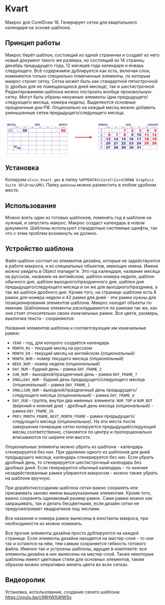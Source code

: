 # Kvart
Макрос для CorelDraw 16. Генерирует сетки для квартального календаря на основе шаблона.

## Принцип работы
Макрос берёт шаблон, состоящий из одной странички и создаёт из него новый документ такого же размера, но состоящий из 14 страниц: декабрь предыдущего года, 12 месяцев года календаря и январь следующего. Всё содержимое дублируется как есть, включая слои, изменяются только специально помеченные элементы, по которым макрос строит сетку. Сетка может быть как стандартной пятистрочной (с дробью для не помещающихся дней месяца), так и шестистрочной. Редактированием шаблона можно построить вообще произвольную сетку. Могут быть убраны ненужные элементы (дни предыдущего/следующего месяца, номера недель). Выделяются основные праздничные дни РФ. Опционально на каждый месяц можно добавить уменьшенные сетки предыдущего/следующего месяца.

![preview](preview.jpg)

## Установка
Копируем `elvin_Kvart.gms` в папку `%APPDATA%\Corel\CorelDRAW Graphics Suite X6\Draw\GMS\`
Папку `шаблоны` можно разместить в любом удобном месте.

## Использование
Можно взять один из готовых шаблонов, поменять год в шаблоне на нужный, и запустить макрос. Макрос создаст календарь в новом документе. Шаблоны используют стандартные системные шрифты, так что с этим проблем возникнуть не должно.

## Устройство шаблона
Файл-шаблон состоит из элементов дизайна, которые не задействуются в работе макроса, и из специальных объектов, имеющих имена. Имена можно увидеть в Object manager'е. Это год календаря, название месяца на русском, название на английском, шаблон номера недели, шаблон обычного дня, шаблон выходного/праздничного дня, шаблон дня предыдущего/следующего месяца и он же для выходного/праздника, а так же шаблон дробного дня. Кроме того, на странице-шаблоне есть 6 рамок для номера недели и 42 рамки для дней - эти рамки нужны для позиционирования элементов шаблона. Макрос находит объекты по именам. Шаблонные элементы раскладываются по рамкам так же, как они стоят относительно своих изначальных рамок. Все цвета, размеры, выключка текста - сохраняются.

Названия элементов шаблона и соответсвующие им изначальные рамки:
* `YEAR` - год, для которого создаётся календарь
* `MONTH_RU` - текущий месяц на русском
* `MONTH_EN` - текущий месяц на английском *(опциональный)*
* `MONTH_NUM` - номер текущего месяца *(опциональный)*
* `WEEK_NUM` - номер недели *(опциональный)*
* `DAY_NUM` - будний день - рамка `DAY_FRAME_2`
* `SUN_NUM` - выходной/праздничный день - рамка `DAY_FRAME_7`
* `SMALLDAY_NUM` - будний день предыдущего/следующего месяца *(опциональный)* - рамка `DAY_FRAME_1`
* `SMALLSUN_NUM` - выходной/праздничный день предыдущего/следующего месяца *(опциональный)* - рамка `DAY_FRAME_6`
* `DAY_DUB` - группа, внутри два именных элемента: `NUM_TOP` и `NUM_BOT` (верхний и нижний дни) - дробный день месяца *(опциональный)* - рамка `DAY_FRAME_29`
* `PREV_MONTH_FRAME`, `NEXT_MONTH_FRAME` - рамки предыдущего/следующего месяца *(опциональные)*. На эти места после завершения генерации сетки копируются предыдущий/следующий месяц соответственно, становятся по центру и пропорционально вписываются по ширине или высоте.

Опциональные элементы можно убрать из шаблона - календарь сгенерируется без них. При удалении одного из шаблонов для дней предыдущего месяца, календарь сгенерируется без них. Если убрать дробный день, то сгенерируется шестистрочный календарь без дробных дней. Если генерируется обычный календарь - то нижние незадействованные рамки убираются макросом - можно также убрать на шаблоне вручную.

При доработке/создании шаблона сетки важно сохранять или присваивать заново имена вышеуказанным элементам. Кроме того, важно сохранять одинаковый размер рамок. Сами рамки можно как закрашивать, так и делать бесцветными, если дизайн сетки не предусматривает квадратиков под числами.

Все названия и номера рамок вынесены в константы макроса, при необходимости их можно изменить.

Все прочие элементы дизайна просто дублируются на каждой странице. Если элементы дизайна находятся на мастер-слое - то они так и остаются на нём, тем самым сохраняется гибкость готового файла. Именно так и устроены шаблоны, идущие в комплекте: все элементы дизайна в них вынесены на мастер-слой. Также некоторые шаблоны имеют цветовые стили для основных элементов, таким образом можно оперативно менять цвета во всех сетках.

## Видеоролик

Установка, использование, создание своего шаблона: https://youtu.be/c98HWXdhWSs
